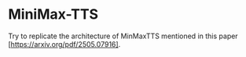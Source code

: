 # MiniMax-TTS
Try to replicate the architecture of MinMaxTTS mentioned in this paper [https://arxiv.org/pdf/2505.07916].
